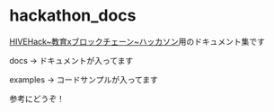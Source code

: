 # hackathon_docs

[HIVEHack\~教育xブロックチェーン~ハッカソン](https://meetiost.connpass.com/event/163656/)用のドキュメント集です


docs -> ドキュメントが入ってます

examples -> コードサンプルが入ってます

参考にどうぞ！
